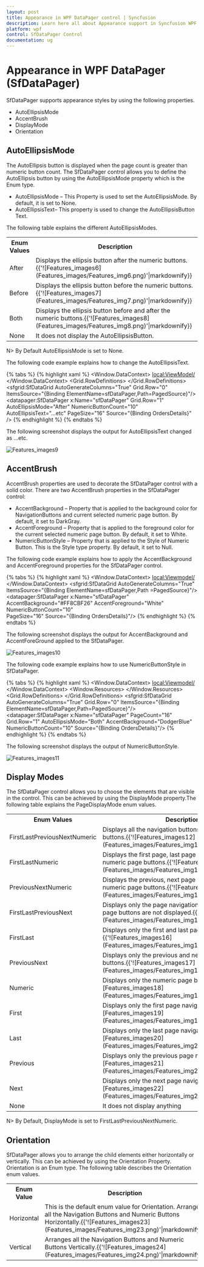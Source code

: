 ```yaml
---
layout: post
title: Appearance in WPF DataPager control | Syncfusion
description: Learn here all about Appearance support in Syncfusion WPF DataPager (SfDataPager) control, its elements and more details.
platform: wpf
control: SfDataPager Control
documentation: ug
---
```


# Appearance in WPF DataPager (SfDataPager)

SfDataPager supports appearance styles by using the following properties.

* AutoEllipsisMode
* AccentBrush
* DisplayMode
* Orientation

## AutoEllipsisMode


The AutoEllipsis button is displayed when the page count is greater than numeric button count. The SfDataPager control allows you to define the AutoEllipsis button by using the AutoEllipsisMode property which is the Enum type. 

* AutoEllipsisMode – This Property is used to set the AutoEllipsisMode. By default, it is set to None.
* AutoEllipsisText– This property is used to change the AutoEllipsisButton Text.



The following table explains the different AutoEllipsisModes.

<table>
<tr>
<th>
 Enum Values</th><th>
Description</th></tr>
<tr>
<td>
 After</td><td>
Displays the ellipsis button after the numeric buttons.{{'![Features_images6](Features_images/Features_img6.png)'|markdownify}}

</td></tr>
<tr>
<td>
 Before</td><td>
Displays the ellipsis button before the numeric buttons.{{'![Features_images7](Features_images/Features_img7.png)'|markdownify}}

</td></tr>
<tr>
<td>
 Both</td><td>
Displays the ellipsis button before and after the numeric buttons.{{'![Features_images8](Features_images/Features_img8.png)'|markdownify}}

</td></tr>
<tr>
<td>
None</td><td>
It does not display the AutoEllipsisButton.</td></tr>
</table>


N> By Default AutoEllipsisMode is set to None.

The following code example explains how to change the AutoEllipsisText.

{% tabs %}
{% highlight xaml %}
<Window.DataContext>
    <local:ViewModel/>
</Window.DataContext>
<Grid>
    <Grid.RowDefinitions>
        <RowDefinition Height="*" />
        <RowDefinition Height="Auto" />
    </Grid.RowDefinitions>
    <sfgrid:SfDataGrid AutoGenerateColumns="True" 
                       Grid.Row="0"
                       ItemsSource="{Binding ElementName=sfDataPager,Path=PagedSource}"/>
    <datapager:SfDataPager x:Name="sfDataPager"
                           Grid.Row="1"
                           AutoEllipsisMode="After"
                           NumericButtonCount="10"
                           AutoEllipsisText="...etc" 
                           PageSize="16" 
                           Source="{Binding OrdersDetails}" />
</Grid>
{% endhighlight %}
{% endtabs %}

The following screenshot displays the output for AutoEllipsisText changed as …etc.

![Features_images9](Features_images/Features_img9.png)

## AccentBrush

AccentBrush properties are used to decorate the SfDataPager control with a solid color. There are two AccentBrush properties in the SfDataPager control:

* AccentBackground – Property that is applied to the background color for NavigationButtons and current selected numeric page button. By default, it set to DarkGray.
* AccentForeground – Property that is applied to the foreground color for the current selected numeric page button. By default, it set to White.
* NumericButtonStyle – Property that is applied to the Style of Numeric Button. This is the Style type property. By default, it set to Null.


The following code example explains how to apply the AccentBackground and AccentForeground properties for the SfDataPager control.

{% tabs %}
{% highlight xaml %}
<Window.DataContext>
    <local:Viewmodel/>
</Window.DataContext>
<Grid>
    <sfgrid:SfDataGrid AutoGenerateColumns="True" 
                       ItemsSource="{Binding ElementName=sfDataPager,Path =PagedSource}"/>
    <datapager:SfDataPager x:Name="sfDataPager"
                           AccentBackground="#FF8CBF26"
                           AccentForeground="White" 
                           NumericButtonCount="10"      
                           PageSize="16"
                           Source="{Binding OrdersDetails}"/>
</Grid>
{% endhighlight %}
{% endtabs %}

The following screenshot displays the output for AccentBackground and AccentForeGround applied to the SfDataPager.

![Features_images10](Features_images/Features_img10.png)


The following code example explains how to use NumericButtonStyle in SfDataPager.

{% tabs %}
{% highlight xaml %}
<Window.DataContext>
    <local:Viewmodel/>
</Window.DataContext>
<Window.Resources>
    <Style TargetType="datapager:NumericButton">
        <Setter Property="BorderBrush" Value="Blue"/>
        <Setter Property="BorderThickness" Value="2"/>
    </Style>
</Window.Resources>
<Grid>
    <Grid.RowDefinitions>
        <RowDefinition Height="*"/>
        <RowDefinition Height="50"/>
    </Grid.RowDefinitions>
    <sfgrid:SfDataGrid AutoGenerateColumns="True" 
                       Grid.Row="0"
                       ItemsSource="{Binding ElementName=sfDataPager,Path=PagedSource}"/>
    <datapager:SfDataPager x:Name="sfDataPager"
                           PageCount="16"
                           Grid.Row="1"
                           AutoEllipsisMode="Both"
                           AccentBackground="DodgerBlue"  
                           NumericButtonCount="10" 
                           Source="{Binding OrdersDetails}"/>
</Grid>
{% endhighlight %}
{% endtabs %}

The following screenshot displays the output of NumericButtonStyle.

![Features_images11](Features_images/Features_img11.png)


## Display Modes

The SfDataPager control allows you to choose the elements that are visible in the control. This can be achieved by using the DisplayMode property.The following table explains the PageDisplayMode enum values.


<table>
<tr>
<th>
Enum Values</th><th>
Description</th></tr>
<tr>
<td>
FirstLastPreviousNextNumeric</td><td>
Displays all the navigation buttons and numeric page buttons.{{'![Features_images12](Features_images/Features_img12.png)'|markdownify}}

</td></tr>
<tr>
<td>
FirstLastNumeric</td><td>
Displays the first page, last page navigation button and numeric page buttons.{{'![Features_images13](Features_images/Features_img13.png)'|markdownify}}

</td></tr>
<tr>
<td>
PreviousNextNumeric</td><td>
Displays the previous, next page navigation buttons and numeric page buttons.{{'![Features_images14](Features_images/Features_img14.png)'|markdownify}}

</td></tr>
<tr>
<td>
FirstLastPreviousNext</td><td>
Displays only the page navigation buttons. Numeric page buttons are not displayed.{{'![Features_images15](Features_images/Features_img15.png)'|markdownify}}

</td></tr>
<tr>
<td>
FirstLast</td><td>
Displays only the first and last page navigation buttons.{{'![Features_images16](Features_images/Features_img16.png)'|markdownify}}

</td></tr>
<tr>
<td>
PreviousNext</td><td>
Displays only the previous and next page navigation buttons.{{'![Features_images17](Features_images/Features_img17.png)'|markdownify}}

</td></tr>
<tr>
<td>
Numeric</td><td>
Displays only the numeric page buttons.{{'![Features_images18](Features_images/Features_img18.png)'|markdownify}}

</td></tr>
<tr>
<td>
First</td><td>
Displays only the first page navigation button.{{'![Features_images19](Features_images/Features_img19.png)'|markdownify}}

</td></tr>
<tr>
<td>
Last</td><td>
Displays only the last page navigation button.{{'![Features_images20](Features_images/Features_img20.png)'|markdownify}}

</td></tr>
<tr>
<td>
Previous</td><td>
Displays only the previous page navigation button.{{'![Features_images21](Features_images/Features_img21.png)'|markdownify}}

</td></tr>
<tr>
<td>
Next</td><td>
Displays only the next page navigation button.{{'![Features_images22](Features_images/Features_img22.png)'|markdownify}}

</td></tr>
<tr>
<td>
None</td><td>
It does not display anything</td></tr>
</table>


N> By Default, DisplayMode is set to FirstLastPreviousNextNumeric.

## Orientation

SfDataPager allows you to arrange the child elements either horizontally or vertically.  This can be achieved by using the Orientation Property. Orientation is an Enum type.  The following table describes the Orientation enum values.



<table>
<tr>
<th>
Enum Value</th><th>
Description</th></tr>
<tr>
<td>
Horizontal</td><td>
This is the default enum value for Orientation.  Arranges all the Navigation Buttons and Numeric Buttons Horizontally.{{'![Features_images23](Features_images/Features_img23.png)'|markdownify}}

</td></tr>
<tr>
<td>
Vertical</td><td>
Arranges all the Navigation Buttons and Numeric Buttons Vertically.{{'![Features_images24](Features_images/Features_img24.png)'|markdownify}}

</td></tr>
</table>
